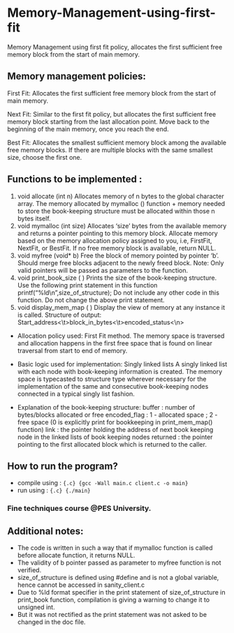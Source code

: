# Memory-Management-using-first-fit

Memory Management using first fit policy, allocates the first sufficient free memory block from the start of main memory.

## Memory management policies:

First Fit: Allocates the first sufficient free memory block from the start of main memory.

Next Fit: Similar to the first fit policy, but allocates the first sufficient free memory block starting from the last allocation point. Move back to the beginning of the main memory, once you reach the end.

Best Fit: Allocates the smallest sufficient memory block among the available free memory blocks. If there are multiple blocks with the same smallest size, choose the first one.

## Functions to be implemented :

1. void allocate (int n)
   Allocates memory of n bytes to the global character array.
   The memory allocated by mymalloc () function + memory needed to store the book-keeping structure must be allocated within those n bytes itself.
2. void mymalloc (int size)
   Allocates ‘size’ bytes from the available memory and returns a pointer pointing to this memory block.
   Allocate memory based on the memory allocation policy assigned to you, i.e, FirstFit, NextFit, or BestFit.
   If no free memory block is available, return NULL.
3. void myfree (void\* b)
   Free the block of memory pointed by pointer ‘b’.
   Should merge free blocks adjacent to the newly freed block.
   Note: Only valid pointers will be passed as parameters to the function.
4. void print_book_size ( )
   Prints the size of the book-keeping structure.
   Use the following print statement in this function
   printf(“%ld\n”,size_of_structure);
   Do not include any other code in this function. Do not change the above print statement.
5. void display_mem_map ( )
   Display the view of memory at any instance it is called.
   Structure of output:
   Start_address<\t>block_in_bytes<\t>encoded_status<\n>

- Allocation policy used: First Fit method.
  The memory space is traversed and allocation happens in the first free space that is found on linear traversal from start to end of memory.

- Basic logic used for implementation: Singly linked lists
  A singly linked list with each node with book-keeping information is created. The memory space is typecasted to structure type wherever necessary
  for the implementation of the same and consecutive book-keeping nodes connected in a typical singly list fashion.

- Explanation of the book-keeping structure:
  buffer : number of bytes/blocks allocated or free
  encoded_flag : 1 - allocated space ; 2 - free space (0 is explicitly print for bookkeeping in print_mem_map() function)
  link : the pointer holding the address of next book keeping node in the linked lists of book keeping nodes
  returned : the pointer pointing to the first allocated block which is returned to the caller.

## How to run the program?

- compile using : ```{.c} {gcc -Wall main.c client.c -o main}```
- run using : ```{.c} {./main}```

### Fine techniques course @PES University.

## Additional notes:

- The code is written in such a way that if mymalloc function is called before allocate function, it returns NULL.
- The validity of b pointer passed as parameter to myfree function is not verified.
- size_of_structure is defined using #define and is not a global variable, hence cannot be accessed in sanity_client.c
- Due to %ld format specifier in the print statement of size_of_structure in print_book function, compilation is giving a warning to change it to unsigned int.
- But it was not rectified as the print statement was not asked to be changed in the doc file.
